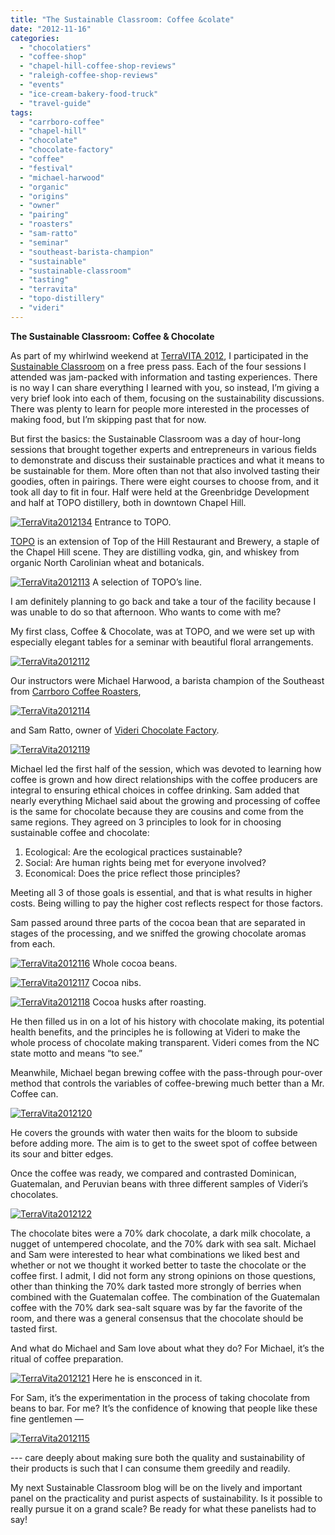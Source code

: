 ```yaml
---
title: "The Sustainable Classroom: Coffee &colate"
date: "2012-11-16"
categories:
  - "chocolatiers"
  - "coffee-shop"
  - "chapel-hill-coffee-shop-reviews"
  - "raleigh-coffee-shop-reviews"
  - "events"
  - "ice-cream-bakery-food-truck"
  - "travel-guide"
tags:
  - "carrboro-coffee"
  - "chapel-hill"
  - "chocolate"
  - "chocolate-factory"
  - "coffee"
  - "festival"
  - "michael-harwood"
  - "organic"
  - "origins"
  - "owner"
  - "pairing"
  - "roasters"
  - "sam-ratto"
  - "seminar"
  - "southeast-barista-champion"
  - "sustainable"
  - "sustainable-classroom"
  - "tasting"
  - "terravita"
  - "topo-distillery"
  - "videri"
---
```


**The Sustainable Classroom: Coffee & Chocolate**

As part of my whirlwind weekend at [TerraVITA 2012](http://www.terravitaevent.com "TerraVITA"), I participated in the [Sustainable Classroom](http://www.terravitaevent.com/TerraVITA/SessionDescrip.html) on a free press pass. Each of the four sessions I attended was jam-packed with information and tasting experiences. There is no way I can share everything I learned with you, so instead, I’m giving a very brief look into each of them, focusing on the sustainability discussions. There was plenty to learn for people more interested in the processes of making food, but I’m skipping past that for now.

But first the basics: the Sustainable Classroom was a day of hour-long sessions that brought together experts and entrepreneurs in various fields to demonstrate and discuss their sustainable practices and what it means to be sustainable for them. More often than not that also involved tasting their goodies, often in pairings. There were eight courses to choose from, and it took all day to fit in four. Half were held at the Greenbridge Development and half at TOPO distillery, both in downtown Chapel Hill.




<div class="caption">

[![](http://s3.amazonaws.com/thegourmez-wpmedia/2012/11/TerraVita2012134.jpg "TerraVita2012134")](http://s3.amazonaws.com/thegourmez-wpmedia/2012/11/TerraVita2012134.jpg) Entrance to TOPO.</div>


[TOPO](http://topodistillery.com/) is an extension of Top of the Hill Restaurant and Brewery, a staple of the Chapel Hill scene. They are distilling vodka, gin, and whiskey from organic North Carolinian wheat and botanicals.




<div class="caption">

[![](http://s3.amazonaws.com/thegourmez-wpmedia/2012/11/TerraVita2012113.jpg "TerraVita2012113")](http://s3.amazonaws.com/thegourmez-wpmedia/2012/11/TerraVita2012113.jpg) A selection of TOPO’s line.</div>


I am definitely planning to go back and take a tour of the facility because I was unable to do so that afternoon. Who wants to come with me?

My first class, Coffee & Chocolate, was at TOPO, and we were set up with especially elegant tables for a seminar with beautiful floral arrangements.

[![](http://s3.amazonaws.com/thegourmez-wpmedia/2012/11/TerraVita2012112.jpg "TerraVita2012112")](http://s3.amazonaws.com/thegourmez-wpmedia/2012/11/TerraVita2012112.jpg)

Our instructors were Michael Harwood, a barista champion of the Southeast from [Carrboro Coffee Roasters](http://www.carrborocoffee.com),

[![](http://s3.amazonaws.com/thegourmez-wpmedia/2012/11/TerraVita2012114.jpg "TerraVita2012114")](http://s3.amazonaws.com/thegourmez-wpmedia/2012/11/TerraVita2012114.jpg)

and Sam Ratto, owner of [Videri Chocolate Factory](http://viderichocolatefactory.com/).

[![](http://s3.amazonaws.com/thegourmez-wpmedia/2012/11/TerraVita2012119.jpg "TerraVita2012119")](http://s3.amazonaws.com/thegourmez-wpmedia/2012/11/TerraVita2012119.jpg)

Michael led the first half of the session, which was devoted to learning how coffee is grown and how direct relationships with the coffee producers are integral to ensuring ethical choices in coffee drinking. Sam added that nearly everything Michael said about the growing and processing of coffee is the same for chocolate because they are cousins and come from the same regions. They agreed on 3 principles to look for in choosing sustainable coffee and chocolate: 

1. Ecological: Are the ecological practices sustainable?
2. Social: Are human rights being met for everyone involved?
3. Economical: Does the price reflect those principles?

Meeting all 3 of those goals is essential, and that is what results in higher costs. Being willing to pay the higher cost reflects respect for those factors.

Sam passed around three parts of the cocoa bean that are separated in stages of the processing, and we sniffed the growing chocolate aromas from each.




<div class="caption">

[![](http://s3.amazonaws.com/thegourmez-wpmedia/2012/11/TerraVita2012116.jpg "TerraVita2012116")](http://s3.amazonaws.com/thegourmez-wpmedia/2012/11/TerraVita2012116.jpg) Whole cocoa beans.</div>





<div class="caption">

[![](http://s3.amazonaws.com/thegourmez-wpmedia/2012/11/TerraVita2012117.jpg "TerraVita2012117")](http://s3.amazonaws.com/thegourmez-wpmedia/2012/11/TerraVita2012117.jpg) Cocoa nibs.</div>





<div class="caption">

[![](http://s3.amazonaws.com/thegourmez-wpmedia/2012/11/TerraVita2012118.jpg "TerraVita2012118")](http://s3.amazonaws.com/thegourmez-wpmedia/2012/11/TerraVita2012118.jpg) Cocoa husks after roasting.</div>


He then filled us in on a lot of his history with chocolate making, its potential health benefits, and the principles he is following at Videri to make the whole process of chocolate making transparent. Videri comes from the NC state motto and means “to see.”

Meanwhile, Michael began brewing coffee with the pass-through pour-over method that controls the variables of coffee-brewing much better than a Mr. Coffee can.

[![](http://s3.amazonaws.com/thegourmez-wpmedia/2012/11/TerraVita2012120.jpg "TerraVita2012120")](http://s3.amazonaws.com/thegourmez-wpmedia/2012/11/TerraVita2012120.jpg)

He covers the grounds with water then waits for the bloom to subside before adding more. The aim is to get to the sweet spot of coffee between its sour and bitter edges.

Once the coffee was ready, we compared and contrasted Dominican, Guatemalan, and Peruvian beans with three different samples of Videri’s chocolates.

[![](http://s3.amazonaws.com/thegourmez-wpmedia/2012/11/TerraVita2012122.jpg "TerraVita2012122")](http://s3.amazonaws.com/thegourmez-wpmedia/2012/11/TerraVita2012122.jpg)

The chocolate bites were a 70% dark chocolate, a dark milk chocolate, a nugget of untempered chocolate, and the 70% dark with sea salt. Michael and Sam were interested to hear what combinations we liked best and whether or not we thought it worked better to taste the chocolate or the coffee first. I admit, I did not form any strong opinions on those questions, other than thinking the 70% dark tasted more strongly of berries when combined with the Guatemalan coffee. The combination of the Guatemalan coffee with the 70% dark sea-salt square was by far the favorite of the room, and there was a general consensus that the chocolate should be tasted first.

And what do Michael and Sam love about what they do? For Michael, it’s the ritual of coffee preparation.




<div class="caption">

[![](http://s3.amazonaws.com/thegourmez-wpmedia/2012/11/TerraVita2012121.jpg "TerraVita2012121")](http://s3.amazonaws.com/thegourmez-wpmedia/2012/11/TerraVita2012121.jpg) Here he is ensconced in it.</div>


For Sam, it’s the experimentation in the process of taking chocolate from beans to bar. For me? It’s the confidence of knowing that people like these fine gentlemen —

[![](http://s3.amazonaws.com/thegourmez-wpmedia/2012/11/TerraVita2012115.jpg "TerraVita2012115")](http://s3.amazonaws.com/thegourmez-wpmedia/2012/11/TerraVita2012115.jpg)

\--- care deeply about making sure both the quality and sustainability of their products is such that I can consume them greedily and readily.

My next Sustainable Classroom blog will be on the lively and important panel on the practicality and purist aspects of sustainability. Is it possible to really pursue it on a grand scale? Be ready for what these panelists had to say!
